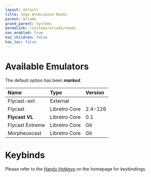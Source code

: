 ```yaml
---
layout: default
title: Sega Atomiswave Naomi
parent: Arcade
grand_parent: Systems
permalink: /systems/arcade/naomi
nav_enabled: true
has_children: false
has_toc: false
---
```


# Available Emulators

The default option has been ***marked***.

| Name                 | Type             | Version           |
|:---------------------|:-----------------|:------------------|
| Flycast-ext          | External         |                   |
| Flycast              | Libretro Core    | 2.4-126           |
| **Flycast VL**       | Libretro Core    | 0.1               |
| Flycast Extreme      | Libretro Core    | Git               |
| Morpheuscast         | Libretro Core    | Git               |


# Keybinds 

Please refer to the [Handy Hotkeys](/#handy-hotkeys) on the homepage for keybindings.